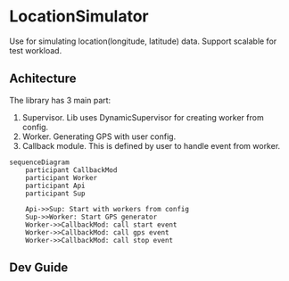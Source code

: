 # LocationSimulator

Use for simulating location(longitude, latitude) data. Support scalable for test workload.

## Achitecture

The library has 3 main part:
1. Supervisor. Lib uses DynamicSupervisor for creating worker from config.
2. Worker. Generating GPS with user config.
3. Callback module. This is defined by user to handle event from worker.

```mermaid
sequenceDiagram
    participant CallbackMod
    participant Worker
    participant Api
    participant Sup

    Api->>Sup: Start with workers from config
    Sup->>Worker: Start GPS generator
    Worker->>CallbackMod: call start event
    Worker->>CallbackMod: call gps event
    Worker->>CallbackMod: call stop event
```

## Dev Guide


